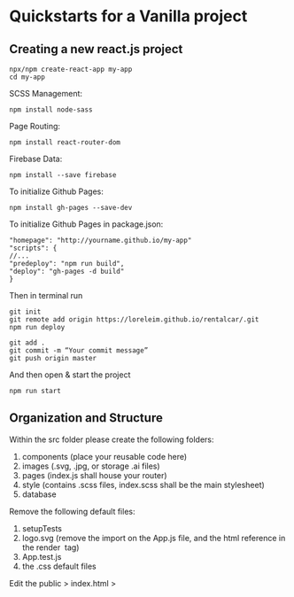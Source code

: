 # Quickstarts for a Vanilla project

## Creating a new react.js project

```
npx/npm create-react-app my-app
cd my-app
```
SCSS Management:

```
npm install node-sass
```
Page Routing:
```
npm install react-router-dom
```
Firebase Data:
```
npm install --save firebase
```
To initialize Github Pages:
```
npm install gh-pages --save-dev
```
To initialize Github Pages in package.json: 
```
"homepage": "http://yourname.github.io/my-app"
"scripts": {
//...
"predeploy": "npm run build",
"deploy": "gh-pages -d build"
}
```
Then in terminal run 
```
git init
git remote add origin https://loreleim.github.io/rentalcar/.git
npm run deploy

```
```
git add .
git commit -m “Your commit message”
git push origin master
```
And then open & start the project
```
npm run start
```

## Organization and Structure

Within the src folder please create the following folders:

1. components (place your reusable code here)
2. images (.svg, .jpg, or storage .ai files)
3. pages (index.js shall house your router)
4. style (contains .scss files, index.scss shall be the main stylesheet)
5. database

Remove the following default files:

1. setupTests
2. logo.svg (remove the import on the App.js file, and the html reference in the render <img> tag)
3. App.test.js
4. the .css default files

Edit the public > index.html > <title> and <meta description content="">
  
## Add the Following Files

1. style > index.scss
2. style > variables.scss
3. pages > index.js
4. pages > home directory > index.js & index.module.scss
5. database > index.js

## database > index.js
```
class Database {
  constructor() {
    this.workData = {
      SketchArray: [
        {
          name: "CDL Mockups",
          medium: "Adobe XD",
          image: require("../images/cdlmockup-thumb.jpg"),
          link: "page",
          description: "this is a mockup for blank",
        },
        {
          name: "Envisioning Justice",
          medium: "Adobe XD",
          image: require("../images/cdlmockup-thumb.jpg"),
          link: "page",
          description: "this is a mockup for blank",
        },
        {
          name: "Print Dashboard",
          medium: "Post Its",
          image: require("../images/cdlmockup-thumb.jpg"),
          link: "page",
          description: "this is a mockup for blank",
        },
      ],
      UXArray: [
        {
          name: "The Bus Hawai'i",
          medium: "Case Study",
          image: require("../images/cdlmockup-thumb.jpg"),
          link: "page",
          description: "this is a mockup for blank",
        },
        {
          name: "Transit Data",
          medium: "Research",
          image: require("../images/cdlmockup-thumb.jpg"),
          link: "page",
          description: "this is a mockup for blank",
        },
      ],
      ProgArray: [
        {
          name: "Print Dashboard",
          medium: "React & Firebase",
          image: require("../images/cdlmockup-thumb.jpg"),
          link: "page",
          description: "this is a mockup for blank",
        },
        {
          name: "DaBus Hawai'i",
          medium: "React, Firebase & TheBus API",
          image: require("../images/cdlmockup-thumb.jpg"),
          link: "page",
          description: "this is a mockup for blank",
        },
        {
          name: "Passion to Purpose",
          medium: "React.js",
          image: require("../images/cdlmockup-thumb.jpg"),
          link: "page",
          description: "this is a mockup for blank",
        },
      ],
    };
    this.projects = {
      Featured: [
        {
          name: "Rebrand",
          collab: "Convergence Design Lab",
          image: require("../images/cdlmockup-thumb.jpg"),
          link: "page",
        },
        {
          name: "Passion to Purpose",
          collab: "Convergence Design Lab",
          image: require("../images/cdlmockup-thumb.jpg"),
          link: "page",
        },
        {
          name: "Equity Framework",
          collab: "Chicago Public Schools",
          image: require("../images/cdlmockup-thumb.jpg"),
          link: "page",
        },
        {
          name: "Da Bus",
          collab: "The Bus Hawai'i",
          image: require("../images/cdlmockup-thumb.jpg"),
          link: "page",
        },
        {
          name: "Nettiquette Game",
          collab: "Augmented Reality",
          image: require("../images/cdlmockup-thumb.jpg"),
          link: "page",
        },
      ],
    };
  }
}

const store = new Database();
export default store;
```

## style > index.scss

```
@import "./variables.scss";
@import url("https://use.typekit.net/mfe7wjt.css"); //the font you want to use
* {
  margin: 0;
  padding: 0;
  box-sizing: border-box;
}
```

## style > variables.scss

```
$primary: #00fff5;
$secondary: #ff5de0;
$color: #1e1e1e;
$color: #292929;
```

## home > index.js
```
import React from "react";
import style from "./index.module.scss";

class Home extends React.Component {

  constructor(props) {
    super();
    this.state = {
      string: "",
      int: 0,
      array: [],
      userInput: "",
    };
  }

  handleChange = (e) => {
    this.setState({ searchItem: e.target.value });
    console.log(this.state.searchItem);
  };

  render() {
    return (
      <body className={style.mainContainer}>
        <section>
          <h1>Hello</h1>

          <input
            type="text"
            name={"userInput"}
            onChange={this.handleChange}
          ></input>
          <label>Placeholder</label>
        </section>
      </body>
    );
  }
}

export default Home;
```

## home > index.module.scss
```
@import "../../style/variables.scss";

/*Media Queries*/
/* Larger than tablet (also point when grid becomes active) */
@media (min-width: 550px) {
}

/* Larger than tablet */
@media (min-width: 750px) {
}

/* Larger than desktop */
@media (min-width: 1000px) {
}

/* Larger than Desktop HD */
@media (min-width: 1200px) {
}

/* For TV Screens & Projectors */
@media (min-width: 2000px) {
}
```

## App.js
```
import React, { Component } from "react";
import {
  BrowserRouter as Router,
  Switch,
  Route,
  withRouter,
} from "react-router-dom";
import style from "./style/index.scss";
import Home from "./pages/home";

const App = withRouter(
  class App extends Component {
    constructor(props) {
      super(props);
      this.state = {
      };
    }

    render() {
      return (
        <div className={style.mainContainer}>
            <Switch>
              <Route path="/" exact component={Home}></Route>
            </Switch>
        </div>
      );
    }
  }
);

class RoutedApp extends Component {
  render() {
    return (
      <Router basename="/printerapi">
        <App />
      </Router>
    );
  }
}

export default RoutedApp;
```

## Maps for local arrays 
```
{this.state.todo.map((item) => (<div key={item}>{item}</div>))}
```

## Submitting Forms 
```
  submit = (e) => {
    e.preventDefault();
    document.getElementById("todo").value = "";
    if (!this.state.userInput) {
      this.setState({ showError: true });
    } else {
      this.setState({
        showError: false,
        todo: [...this.state.todo, this.state.userInput],
      });
    }
  };
```

